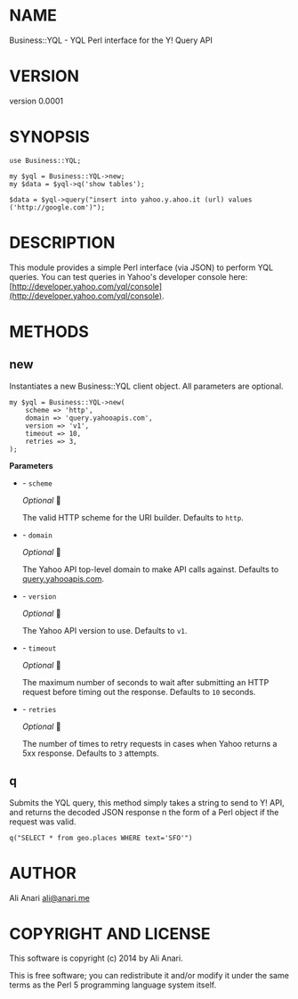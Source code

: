 # NAME

Business::YQL - YQL Perl interface for the Y! Query API

# VERSION

version 0.0001

# SYNOPSIS

    use Business::YQL;

    my $yql = Business::YQL->new;
    my $data = $yql->q('show tables');

    $data = $yql->query("insert into yahoo.y.ahoo.it (url) values ('http://google.com')");

# DESCRIPTION

This module provides a simple Perl interface (via JSON) to perform YQL queries.  You can test queries in Yahoo's developer console here: [http://developer.yahoo.com/yql/console](http://developer.yahoo.com/yql/console).

# METHODS

## new

Instantiates a new Business::YQL client object.  All parameters are optional.

    my $yql = Business::YQL->new(
        scheme => 'http',
        domain => 'query.yahooapis.com',
        version => 'v1',
        timeout => 10,
        retries => 3,
    );

__Parameters__

- \- `scheme`

    _Optional_&#10; &#8;

    The valid HTTP scheme for the URI builder.  Defaults to `http`.

- \- `domain`

    _Optional_&#10; &#8;

    The Yahoo API top-level domain to make API calls against.  Defaults to [query.yahooapis.com](http:/query.yahooapis.com).

- \- `version`

    _Optional_&#10; &#8;

    The Yahoo API version to use.  Defaults to `v1`.

- \- `timeout`

    _Optional_&#10; &#8;

    The maximum number of seconds to wait after submitting an HTTP request before timing out the response.  Defaults to `10` seconds.

- \- `retries`

    _Optional_&#10; &#8;

    The number of times to retry requests in cases when Yahoo returns a 5xx response.  Defaults to `3` attempts.

## q

Submits the YQL query, this method simply takes a string to send to Y! API, and returns the decoded JSON response n the form of a Perl object if the request was valid.

    q("SELECT * from geo.places WHERE text='SFO'")

# AUTHOR

Ali Anari <ali@anari.me>

# COPYRIGHT AND LICENSE

This software is copyright (c) 2014 by Ali Anari.

This is free software; you can redistribute it and/or modify it under
the same terms as the Perl 5 programming language system itself.
